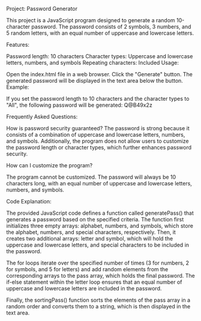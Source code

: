 Project: Password Generator

This project is a JavaScript program designed to generate a random 10-character password. The password consists of 2 symbols, 3 numbers, and 5 random letters, with an equal number of uppercase and lowercase letters.

Features:

Password length: 10 characters
Character types: Uppercase and lowercase letters, numbers, and symbols
Repeating characters: Included
Usage:

Open the index.html file in a web browser.
Click the "Generate" button.
The generated password will be displayed in the text area below the button.
Example:

If you set the password length to 10 characters and the character types to "All", the following password will be generated:
Q@B49x2z

Frequently Asked Questions:

How is password security guaranteed?
The password is strong because it consists of a combination of uppercase and lowercase letters, numbers, and symbols. Additionally, the program does not allow users to customize the password length or character types, which further enhances password security.

How can I customize the program?

The program cannot be customized. The password will always be 10 characters long, with an equal number of uppercase and lowercase letters, numbers, and symbols.

Code Explanation:

The provided JavaScript code defines a function called generatePass() that generates a password based on the specified criteria. The function first initializes three empty arrays: alphabet, numbers, and symbols, which store the alphabet, numbers, and special characters, respectively. Then, it creates two additional arrays: letter and symbol, which will hold the uppercase and lowercase letters, and special characters to be included in the password.

The for loops iterate over the specified number of times (3 for numbers, 2 for symbols, and 5 for letters) and add random elements from the corresponding arrays to the pass array, which holds the final password. The if-else statement within the letter loop ensures that an equal number of uppercase and lowercase letters are included in the password.

Finally, the sortingPass() function sorts the elements of the pass array in a random order and converts them to a string, which is then displayed in the text area.

